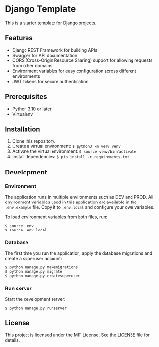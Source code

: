 # Django Template

This is a starter template for Django projects.

## Features

- Django REST Framework for building APIs
- Swagger for API documentation
- CORS (Cross-Origin Resource Sharing) support for allowing requests from other domains
- Environment variables for easy configuration across different environments
- JWT tokens for secure authentication

## Prerequisites

- Python 3.10 or later
- Virtualenv

## Installation

1. Clone this repository.
2. Create a virtual environment: `$ python3 -m venv venv`
3. Activate the virtual environment: `$ source venv/bin/activate`
4. Install dependencies: `$ pip install -r requirements.txt`

## Development

### Environment

The application runs in multiple environments such as DEV and PROD. All environment variables used in this application are available in the `.env.example` file. Copy it to `.env.local` and configure your own variables.

To load environment variables from both files, run:

    $ source .env
    $ source .env.local

### Database

The first time you run the application, apply the database migrations and create a superuser account:

    $ python manage.py makemigrations
    $ python manage.py migrate
    $ python manage.py createsuperuser

### Run server

Start the development server:

    $ python manage.py runserver

## License

This project is licensed under the MIT License. See the [LICENSE](LICENSE) file for details.